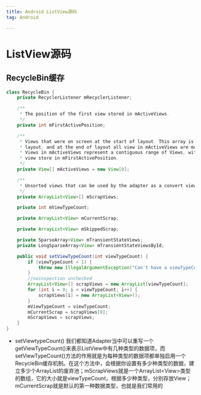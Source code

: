 ```yaml
---
title: Android ListView源码
tag: Android

---
```


<meta name="referrer" content="no-referrer" />



# ListView源码

## RecycleBin缓存

```java
class RecycleBin {
    private RecyclerListener mRecyclerListener;

    /**
     * The position of the first view stored in mActiveViews.
     */
    private int mFirstActivePosition;

    /**
     * Views that were on screen at the start of layout. This array is populated at the start of
     * layout, and at the end of layout all view in mActiveViews are moved to mScrapViews.
     * Views in mActiveViews represent a contiguous range of Views, with position of the first
     * view store in mFirstActivePosition.
     */
    private View[] mActiveViews = new View[0];

    /**
     * Unsorted views that can be used by the adapter as a convert view.
     */
    private ArrayList<View>[] mScrapViews;

    private int mViewTypeCount;

    private ArrayList<View> mCurrentScrap;

    private ArrayList<View> mSkippedScrap;

    private SparseArray<View> mTransientStateViews;
    private LongSparseArray<View> mTransientStateViewsById;

    public void setViewTypeCount(int viewTypeCount) {
        if (viewTypeCount < 1) {
            throw new IllegalArgumentException("Can't have a viewTypeCount < 1");
        }
        //noinspection unchecked
        ArrayList<View>[] scrapViews = new ArrayList[viewTypeCount];
        for (int i = 0; i < viewTypeCount; i++) {
            scrapViews[i] = new ArrayList<View>();
        }
        mViewTypeCount = viewTypeCount;
        mCurrentScrap = scrapViews[0];
        mScrapViews = scrapViews;
    }
}
```

- setViewtypeCount()
    我们都知道Adapter当中可以重写一个getViewTypeCount()来表示ListView中有几种类型的数据项，而setViewTypeCount()方法的作用就是为每种类型的数据项都单独启用一个RecycleBin缓存机制。在这个方法中，会根据你设置有多少种类型的数据，建立多少个ArrayList的废弃池；mScrapViews就是一个ArrayList\<View>类型的数组，它的大小就是viewTypeCount，根据多少种类型，分别存放View；mCurrentScrap就是默认的第一种数据类型，也就是我们常用的